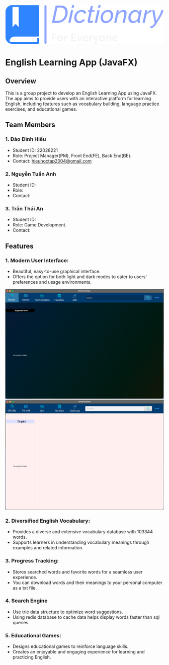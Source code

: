 <img src="https://github.com/hieudz2k4/DictionaryApp/blob/master/src/main/resources/com/app/dictionaryapp/PresentationLayer/Icon/Logo.png">

<h1>English Learning App (JavaFX)</h1>

<h2>Overview</h2>
This is a group project to develop an English Learning App using JavaFX. The app aims to provide users with an interactive platform for learning English, including features such as vocabulary building, language practice exercises, and educational games.

<h2>Team Members</h2>

### 1. Đào Đình Hiếu
- Student ID: 22028221
- Role: Project Manager(PM), Front End(FE), Back End(BE).
- Contact: hieuhoctap2004@gmail.com

### 2. Nguyễn Tuấn Anh
- Student ID: 
- Role: 
- Contact: 

### 3. Trần Thái An
- Student ID: 
- Role: Game Development.
- Contact: 

## Features

### 1. Modern User Interface:
- Beautiful, easy-to-use graphical interface.
- Offers the option for both light and dark modes to cater to users' preferences and usage environments.
<img src="https://github.com/hieudz2k4/DictionaryApp/blob/master/Picture/DarkMode.png">
<img src="https://github.com/hieudz2k4/DictionaryApp/blob/master/Picture/Vietnamese.png">

### 2. Diversified English Vocabulary:
- Provides a diverse and extensive vocabulary database with 103344 words.
- Supports learners in understanding vocabulary meanings through examples and related information.

### 3. Progress Tracking:
- Stores searched words and favorite words for a seamless user experience.
- You can download words and their meanings to your personal computer as a txt file.

### 4. Search Engine
- Use trie data structure to optimize word suggestions.
- Using redis database to cache data helps display words faster than sql queries.
  
### 5. Educational Games:
- Designs educational games to reinforce language skills.
- Creates an enjoyable and engaging experience for learning and practicing English.




